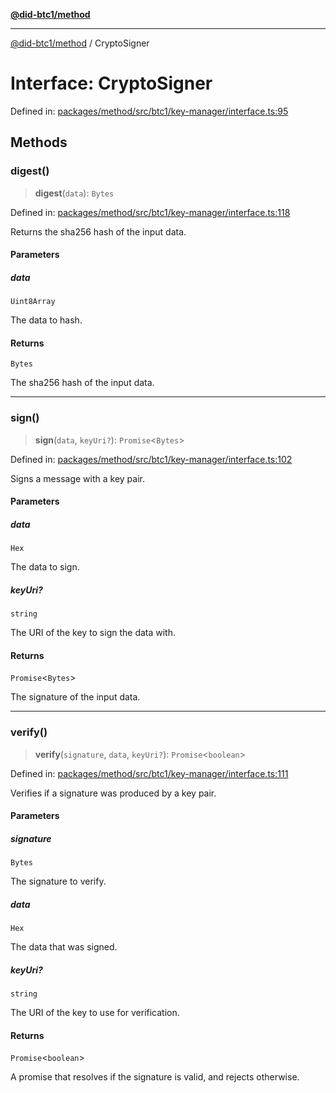 [**@did-btc1/method**](../README.md)

***

[@did-btc1/method](../globals.md) / CryptoSigner

# Interface: CryptoSigner

Defined in: [packages/method/src/btc1/key-manager/interface.ts:95](https://github.com/dcdpr/did-btc1-js/blob/4ab6f9915d95beed9bc633644c9db1539395f512/packages/method/src/btc1/key-manager/interface.ts#L95)

## Methods

### digest()

> **digest**(`data`): `Bytes`

Defined in: [packages/method/src/btc1/key-manager/interface.ts:118](https://github.com/dcdpr/did-btc1-js/blob/4ab6f9915d95beed9bc633644c9db1539395f512/packages/method/src/btc1/key-manager/interface.ts#L118)

Returns the sha256 hash of the input data.

#### Parameters

##### data

`Uint8Array`

The data to hash.

#### Returns

`Bytes`

The sha256 hash of the input data.

***

### sign()

> **sign**(`data`, `keyUri?`): `Promise`\<`Bytes`\>

Defined in: [packages/method/src/btc1/key-manager/interface.ts:102](https://github.com/dcdpr/did-btc1-js/blob/4ab6f9915d95beed9bc633644c9db1539395f512/packages/method/src/btc1/key-manager/interface.ts#L102)

Signs a message with a key pair.

#### Parameters

##### data

`Hex`

The data to sign.

##### keyUri?

`string`

The URI of the key to sign the data with.

#### Returns

`Promise`\<`Bytes`\>

The signature of the input data.

***

### verify()

> **verify**(`signature`, `data`, `keyUri?`): `Promise`\<`boolean`\>

Defined in: [packages/method/src/btc1/key-manager/interface.ts:111](https://github.com/dcdpr/did-btc1-js/blob/4ab6f9915d95beed9bc633644c9db1539395f512/packages/method/src/btc1/key-manager/interface.ts#L111)

Verifies if a signature was produced by a key pair.

#### Parameters

##### signature

`Bytes`

The signature to verify.

##### data

`Hex`

The data that was signed.

##### keyUri?

`string`

The URI of the key to use for verification.

#### Returns

`Promise`\<`boolean`\>

A promise that resolves if the signature is valid, and rejects otherwise.
